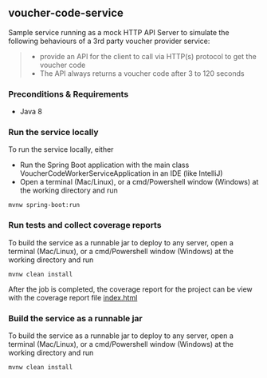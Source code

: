 ## voucher-code-service
Sample service running as a mock HTTP API Server to simulate the following behaviours of a 3rd party voucher provider service:

> * provide an API for the client to call via HTTP(s) protocol to get the voucher code
> * The API always returns a voucher code after 3 to 120 seconds

### Preconditions & Requirements
* Java 8

### Run the service locally
To run the service locally, either
* Run the Spring Boot application with the main class VoucherCodeWorkerServiceApplication in an IDE (like IntelliJ)
* Open a terminal (Mac/Linux), or a cmd/Powershell window (Windows) at the working directory and run
```shell
mvnw spring-boot:run
```

### Run tests and collect coverage reports
To build the service as a runnable jar to deploy to any server, open a terminal (Mac/Linux), or a cmd/Powershell window (Windows) at the working directory and run
```shell
mvnw clean install
```
After the job is completed, the coverage report for the project can be view with the coverage report file [index.html](target/site/jacoco/index.html)

### Build the service as a runnable jar
To build the service as a runnable jar to deploy to any server, open a terminal (Mac/Linux), or a cmd/Powershell window (Windows) at the working directory and run
```shell
mvnw clean install
```
